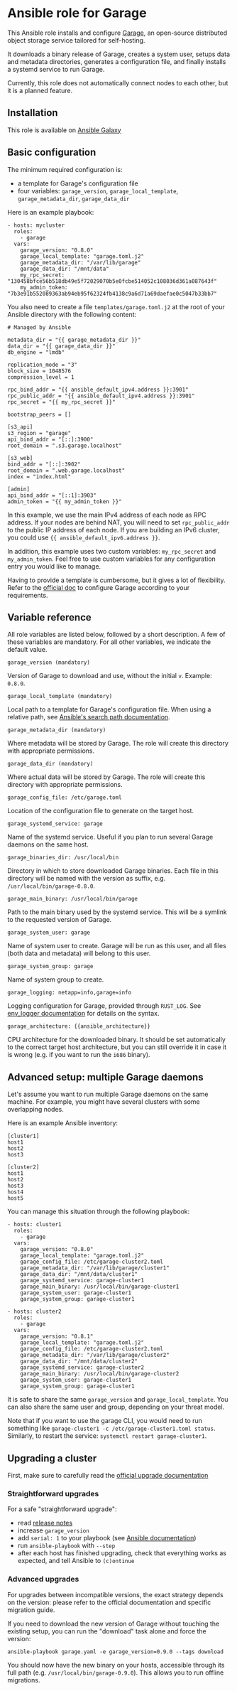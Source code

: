 # Ansible role for Garage

This Ansible role installs and configure [Garage](https://garagehq.deuxfleurs.fr/),
an open-source distributed object storage service tailored for self-hosting.

It downloads a binary release of Garage, creates a system user, setups data and
metadata directories, generates a configuration file, and finally installs a systemd
service to run Garage.

Currently, this role does not automatically connect nodes to each other,
but it is a planned feature.

## Installation

This role is available on [Ansible Galaxy](https://galaxy.ansible.com/zorun/garage)

## Basic configuration

The minimum required configuration is:

- a template for Garage's configuration file
- four variables: `garage_version`, `garage_local_template`, `garage_metadata_dir`, `garage_data_dir`

Here is an example playbook:

```
- hosts: mycluster
  roles:
    - garage
  vars:
    garage_version: "0.8.0"
    garage_local_template: "garage.toml.j2"
    garage_metadata_dir: "/var/lib/garage"
    garage_data_dir: "/mnt/data"
    my_rpc_secret: "130458bfce56b518db49e5f72029070b5e0fcbe514052c108036d361a087643f"
    my_admin_token: "7b3e91b552089363ab94eb95f62324fb4138c9a6d71a69daefae0c5047b33bb7"
```

You also need to create a file `templates/garage.toml.j2` at the root of your
Ansible directory with the following content:

```
# Managed by Ansible

metadata_dir = "{{ garage_metadata_dir }}"
data_dir = "{{ garage_data_dir }}"
db_engine = "lmdb"

replication_mode = "3"
block_size = 1048576
compression_level = 1

rpc_bind_addr = "{{ ansible_default_ipv4.address }}:3901"
rpc_public_addr = "{{ ansible_default_ipv4.address }}:3901"
rpc_secret = "{{ my_rpc_secret }}"

bootstrap_peers = []

[s3_api]
s3_region = "garage"
api_bind_addr = "[::]:3900"
root_domain = ".s3.garage.localhost"

[s3_web]
bind_addr = "[::]:3902"
root_domain = ".web.garage.localhost"
index = "index.html"

[admin]
api_bind_addr = "[::1]:3903"
admin_token = "{{ my_admin_token }}"
```

In this example, we use the main IPv4 address of each node as RPC address.
If your nodes are behind NAT, you will need to set `rpc_public_addr` to the public
IP address of each node.
If you are building an IPv6 cluster, you could use `{{ ansible_default_ipv6.address }}`.

In addition, this example uses two custom variables: `my_rpc_secret` and `my_admin_token`.
Feel free to use custom variables for any configuration entry you would like to manage.

Having to provide a template is cumbersome, but it gives a lot of flexibility.
Refer to the [official doc](https://garagehq.deuxfleurs.fr/documentation/reference-manual/configuration/)
to configure Garage according to your requirements.

## Variable reference

All role variables are listed below, followed by a short description.
A few of these variables are mandatory.  For all other variables, we indicate
the default value.

    garage_version (mandatory)

Version of Garage to download and use, without the initial `v`.  Example: `0.8.0`.

    garage_local_template (mandatory)

Local path to a template for Garage's configuration file.  When using
a relative path, see [Ansible's search path documentation](https://docs.ansible.com/ansible/latest/playbook_guide/playbook_pathing.html).

    garage_metadata_dir (mandatory)

Where metadata will be stored by Garage.  The role will create this directory
with appropriate permissions.

    garage_data_dir (mandatory)

Where actual data will be stored by Garage.  The role will create this directory
with appropriate permissions.

    garage_config_file: /etc/garage.toml

Location of the configuration file to generate on the target host.

    garage_systemd_service: garage

Name of the systemd service.  Useful if you plan to run several Garage
daemons on the same host.

    garage_binaries_dir: /usr/local/bin

Directory in which to store downloaded Garage binaries.  Each file in this
directory will be named with the version as suffix, e.g. `/usr/local/bin/garage-0.8.0`.

    garage_main_binary: /usr/local/bin/garage

Path to the main binary used by the systemd service.  This will be a symlink
to the requested version of Garage.

    garage_system_user: garage

Name of system user to create.  Garage will be run as this user, and
all files (both data and metadata) will belong to this user.

    garage_system_group: garage

Name of system group to create.

    garage_logging: netapp=info,garage=info

Logging configuration for Garage, provided through `RUST_LOG`.
See [env_logger documentation](https://docs.rs/env_logger/latest/env_logger/#enabling-logging)
for details on the syntax.

    garage_architecture: {{ansible_architecture}}

CPU architecture for the downloaded binary.  It should be set automatically
to the correct target host architecture, but you can still override it in case
it is wrong (e.g. if you want to run the `i686` binary).

## Advanced setup: multiple Garage daemons

Let's assume you want to run multiple Garage daemons on the same machine.
For example, you might have several clusters with some overlapping nodes.

Here is an example Ansible inventory:

```
[cluster1]
host1
host2
host3

[cluster2]
host1
host2
host3
host4
host5
```

You can manage this situation through the following playbook:

```
- hosts: cluster1
  roles:
    - garage
  vars:
    garage_version: "0.8.0"
    garage_local_template: "garage.toml.j2"
    garage_config_file: /etc/garage-cluster2.toml
    garage_metadata_dir: "/var/lib/garage/cluster1"
    garage_data_dir: "/mnt/data/cluster1"
    garage_systemd_service: garage-cluster1
    garage_main_binary: /usr/local/bin/garage-cluster1
    garage_system_user: garage-cluster1
    garage_system_group: garage-cluster1

- hosts: cluster2
  roles:
    - garage
  vars:
    garage_version: "0.8.1"
    garage_local_template: "garage.toml.j2"
    garage_config_file: /etc/garage-cluster2.toml
    garage_metadata_dir: "/var/lib/garage/cluster2"
    garage_data_dir: "/mnt/data/cluster2"
    garage_systemd_service: garage-cluster2
    garage_main_binary: /usr/local/bin/garage-cluster2
    garage_system_user: garage-cluster1
    garage_system_group: garage-cluster1
```

It is safe to share the same `garage_version` and `garage_local_template`.
You can also share the same user and group, depending on your threat model.

Note that if you want to use the garage CLI, you would need to run something
like `garage-cluster1 -c /etc/garage-cluster1.toml status`.  Similarly, to
restart the service: `systemctl restart garage-cluster1`.

## Upgrading a cluster

First, make sure to carefully read the [official upgrade documentation](https://garagehq.deuxfleurs.fr/documentation/cookbook/upgrading/)

### Straightforward upgrades

For a safe "straightforward upgrade":

- read [release notes](https://git.deuxfleurs.fr/Deuxfleurs/garage/releases)
- increase `garage_version`
- add `serial: 1` to your playbook (see [Ansible documentation](https://docs.ansible.com/ansible/latest/playbook_guide/playbooks_strategies.html#using-keywords-to-control-execution))
- run `ansible-playbook` with `--step`
- after each host has finished upgrading, check that everything works as expected, and tell Ansible to `(c)ontinue`

### Advanced upgrades

For upgrades between incompatible versions, the exact strategy depends on
the version: please refer to the official documentation and specific migration guide.

If you need to download the new version of Garage without touching the existing
setup, you can run the "download" task alone and force the version:

```
ansible-playbook garage.yaml -e garage_version=0.9.0 --tags download
```

You should now have the new binary on your hosts, accessible through its
full path (e.g. `/usr/local/bin/garage-0.9.0`).  This allows you to run
offline migrations.
